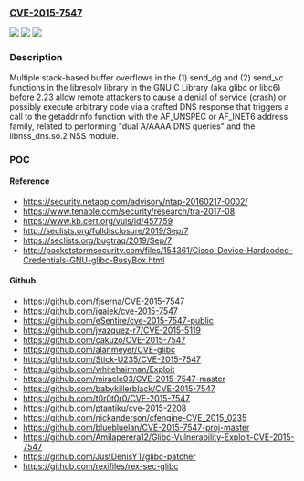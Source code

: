 ### [CVE-2015-7547](https://cve.mitre.org/cgi-bin/cvename.cgi?name=CVE-2015-7547)
![](https://img.shields.io/static/v1?label=Product&message=n%2Fa&color=blue)
![](https://img.shields.io/static/v1?label=Version&message=n%2Fa&color=blue)
![](https://img.shields.io/static/v1?label=Vulnerability&message=n%2Fa&color=brighgreen)

### Description

Multiple stack-based buffer overflows in the (1) send_dg and (2) send_vc functions in the libresolv library in the GNU C Library (aka glibc or libc6) before 2.23 allow remote attackers to cause a denial of service (crash) or possibly execute arbitrary code via a crafted DNS response that triggers a call to the getaddrinfo function with the AF_UNSPEC or AF_INET6 address family, related to performing "dual A/AAAA DNS queries" and the libnss_dns.so.2 NSS module.

### POC

#### Reference
- https://security.netapp.com/advisory/ntap-20160217-0002/
- https://www.tenable.com/security/research/tra-2017-08
- https://www.kb.cert.org/vuls/id/457759
- http://seclists.org/fulldisclosure/2019/Sep/7
- https://seclists.org/bugtraq/2019/Sep/7
- http://packetstormsecurity.com/files/154361/Cisco-Device-Hardcoded-Credentials-GNU-glibc-BusyBox.html

#### Github
- https://github.com/fjserna/CVE-2015-7547
- https://github.com/jgajek/cve-2015-7547
- https://github.com/eSentire/cve-2015-7547-public
- https://github.com/jvazquez-r7/CVE-2015-5119
- https://github.com/cakuzo/CVE-2015-7547
- https://github.com/alanmeyer/CVE-glibc
- https://github.com/Stick-U235/CVE-2015-7547
- https://github.com/whitehairman/Exploit
- https://github.com/miracle03/CVE-2015-7547-master
- https://github.com/babykillerblack/CVE-2015-7547
- https://github.com/t0r0t0r0/CVE-2015-7547
- https://github.com/ptantiku/cve-2015-2208
- https://github.com/nickanderson/cfengine-CVE_2015_0235
- https://github.com/bluebluelan/CVE-2015-7547-proj-master
- https://github.com/Amilaperera12/Glibc-Vulnerability-Exploit-CVE-2015-7547
- https://github.com/JustDenisYT/glibc-patcher
- https://github.com/rexifiles/rex-sec-glibc

